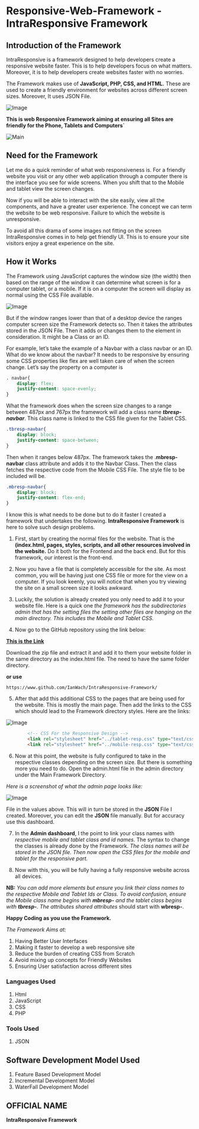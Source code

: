 # Responsive-Web-Framework - IntraResponsive Framework

## Introduction of the Framework

IntraResponsive is a framework designed to help developers create a responsive website faster. This is to help developers focus on what matters. Moreover, it is to help developers create websites faster with no worries. 

The Framework makes use of **JavaScript, PHP, CSS, and HTML.** These are used to create a friendly environment for websites across different screen sizes. Moreover, It uses JSON File.

![Image](/assets/Logo.png)

**This is web Responsive Framework aiming at ensuring all Sites are friendly for the Phone, Tablets and Computers`**

![Main](https://miro.medium.com/max/1008/1*b7y9iLMTD0drlC3Eh6E31A.png)

## Need for the Framework


Let me do a quick reminder of what web responsiveness is. For a friendly website you visit or any other web application through a computer there is the interface you see for wide screens. When you shift that to the Mobile and tablet view the screen changes.

Now if you will be able to interact with the site easily, view all the components, and have a greater user experience. The concept we can term the website to be web responsive.  Failure to which the website is unresponsive. 

To avoid all this drama of some images not fitting on the screen IntraResponsive comes in to help get friendly UI. This is to ensure your site visitors enjoy a great experience on the site. 

## How it Works

The Framework using JavaScript captures the window size (the width) then based on the range of the window it can determine what screen is for a computer tablet, or a mobile. If it is on a computer the screen will display as normal using the CSS File available.

![Image](/assets/Responsive_Design.png)

But if the window ranges lower than that of a desktop device the ranges computer screen size the Framework detects so. Then it takes the attributes stored in the JSON File. Then it adds or changes them to the element in consideration. It might be a Class or an ID.

For example, let’s take the example of a Navbar with a class navbar or an ID. What do we know about the navbar? It needs to be responsive by ensuring some CSS properties like flex are well taken care of when the screen change. Let’s say the property on a computer is 

```css
. navbar{
  	display: flex;
	justify-content: space-evenly;
}
```

What the framework does when the screen size changes to a range between 487px and 767px the framework will add a class name _**tbresp-navbar**_. This class name is linked to the CSS file given for the Tablet CSS. 

```css
.tbresp-navbar{
  	display: block;
	justify-content: space-between;
}
```

Then when it ranges below 487px. The framework takes the .**mbresp-navbar** class attribute and adds it to the Navbar Class. Then the class fetches the respective code from the Mobile CSS File. The style file to be included will be.

```css
.mbresp-navbar{
  	display: block;
	justify-content: flex-end;
}
```

I know this is what needs to be done but to do it faster I created a framework that undertakes the following. **IntraResponsive Framework** is here to solve such design problems. 
1. First, start by creating the normal files for the website. That is the **(index.html, pages, styles, scripts, and all other resources involved in the website.** Do it both for the Frontend and the back end. But for this framework, our interest is the front-end. 

2.	Now you have a file that is completely accessible for the site. As most common, you will be having just one CSS file or more for the view on a computer. If you look keenly, you will notice that when you try viewing the site on a small screen size it looks awkward.

3.	Luckily, the solution is already created you only need to add it to your website file. Here is a quick one *the framework has the subdirectories admin that has the setting files the setting other files are hanging on the main directory. This includes the Mobile and Tablet CSS.*

4.	Now go to the GitHub repository using the link below:

**[ This is the Link](./IntraResponsive-Framework)**

Download the zip file and extract it and add it to them your website folder in the same directory as the index.html file. The need to have the same folder directory.

**or use**

```git
https://www.github.com/IanWach/IntraResponsive-Framework/
```

5. After that add this additional CSS to the pages that are being used for the website. This is mostly the main page. Then add the links to the CSS which should lead to the Framework directory styles. Here are the links:

![Image](/assets/Linking_Styles.png)

```html
        <!-- CSS For the Responsive Design -->
        <link rel="stylesheet" href="../tablet-resp.css" type="text/css">
        <link rel="stylesheet" href="../mobile-resp.css" type="text/css">
```

6. Now at this point, the website is fully configured to take in the respective classes depending on the screen size. But there is something more you need to do. Open the admin.html file in the admin directory under the Main Framework Directory.

*Here is a screenshot of what the admin page looks like:*

![Image](/assets/the_admin_screenshot.png)

File in the values above. This will in turn be stored in the **JSON** File I created. Moreover, you can edit the **JSON** file manually. But for accuracy use this dashboard.

7.	In the **Admin dashboard**, I the point to link your class names with *respective mobile and tablet class and id names*. The syntax to change the classes is already done by the Framework. *The class names will be stored in the JSON file. Then now open the CSS files for the mobile and tablet for the responsive part.*

8.	Now with this, you will be fully having a fully responsive website across all devices. 

**NB:** *You can add more elements but ensure you link their class names to the respective Mobile and Tablet Ids or Class. To avoid confusion, ensure the Mobile class name begins with **mbresp-** and the tablet class begins with **tbresp-**. The attributes shared attributes* should start with **wbresp-**.

**Happy Coding as you use the Framework.**


_The Framework Aims at:_

1. Having Better User Interfaces
2. Making it faster to develop a web responsive site
3. Reduce the burden of creating CSS from Scratch
4. Avoid mixing up concepts for Friendly Websites
5. Ensuring User satisfaction across different sites

### Languages Used
1. Html
2. JavaScript
3. CSS
5. PHP

### Tools Used
1. JSON

## Software Development Model Used
1. Feature Based Development Model
2. Incremental Development Model
3. WaterFall Development Model

## OFFICIAL NAME

**IntraResponsive Framework**

